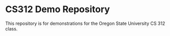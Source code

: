 # CS312 Demo Repository

This repository is for demonstrations for the Oregon State University
CS 312 class.


